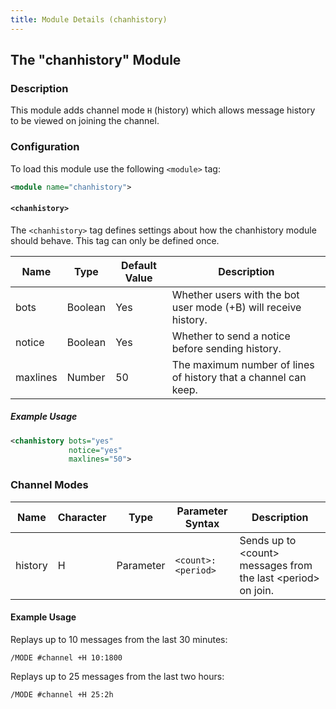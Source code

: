 ```yaml
---
title: Module Details (chanhistory)
---
```


## The "chanhistory" Module

### Description

This module adds channel mode `H` (history) which allows message history to be viewed on joining the channel.

### Configuration

To load this module use the following `<module>` tag:

```xml
<module name="chanhistory">
```

#### `<chanhistory>`

The `<chanhistory>` tag defines settings about how the chanhistory module should behave. This tag can only be defined once.

Name     | Type    | Default Value | Description
-------- | ------- | ------------- | -----------
bots     | Boolean | Yes           | Whether users with the bot user mode (+B) will receive history.
notice   | Boolean | Yes           | Whether to send a notice before sending history.
maxlines | Number  | 50            | The maximum number of lines of history that a channel can keep.

##### Example Usage

```xml
<chanhistory bots="yes"
             notice="yes"
             maxlines="50">
```

### Channel Modes

Name    | Character | Type      | Parameter Syntax   | Description
------- | --------- | --------- | ------------------ | -----------
history | H         | Parameter | `<count>:<period>` | Sends up to &lt;count&gt; messages from the last &lt;period&gt; on join.

#### Example Usage

Replays up to 10 messages from the last 30 minutes:

```plaintext
/MODE #channel +H 10:1800
```

Replays up to 25 messages from the last two hours:

```plaintext
/MODE #channel +H 25:2h
```
